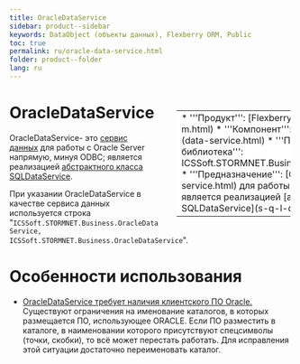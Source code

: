 ```yaml
---
title: OracleDataService
sidebar: product--sidebar
keywords: DataObject (объекты данных), Flexberry ORM, Public
toc: true
permalink: ru/oracle-data-service.html
folder: product--folder
lang: ru
---
```


<div style="margin:5px; padding-left:28px; float:right; width:40%; outline:1px solid white;">
<br>
<table border="0" width="100%" bgcolor="#6495ED">
<tbody><tr><td bgcolor="#FFFFFF">
* '''Продукт''': [Flexberry ORM](flexberry-o-r-m.html)
* '''Компонент''': [Сервис данных](data-service.html)
* '''Программная библиотека''': ICSSoft.STORMNET.Business.OracleDataService
* '''Предназначение''': [Сервис данных](data-service.html) для работы с Oracle Server, является реализацией [абстрактного класса SQLDataService](s-q-l-data-service.html).
</td>
</tr></tbody></table></a>
</div>

# OracleDataService
OracleDataService- это [сервис данных](data-service.html) для работы с Oracle Server напрямую, минуя ODBC; является реализацией [абстрактного класса SQLDataService](s-q-l-data-service.html).

При указании OracleDataService в качестве сервиса данных используется строка "`ICSSoft.STORMNET.Business.OracleDataService, ICSSoft.STORMNET.Business.OracleDataService`".

# Особенности использования
* [OracleDataService требует наличия клиентского ПО Oracle.](minimum-required-client-set-for--oracle--data--service.html)
Существуют ограничения на именование каталогов, в которых размещается ПО, использующее ORACLE. Если ПО разместить в каталоге, в наименовании которого присутствуют спецсимволы (точки, скобки), то всё может перестать работать. Для исправления этой ситуации достаточно переименовать каталог.
